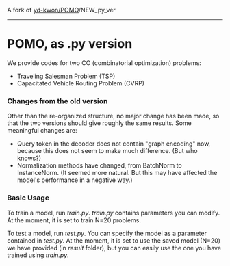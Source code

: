 A fork of [yd-kwon/POMO](https://github.com/yd-kwon/POMO)/NEW_py_ver

---

# POMO, as .py version

We provide codes for two CO (combinatorial optimization) problems:
- Traveling Salesman Problem (TSP)
- Capacitated Vehicle Routing Problem (CVRP)

### Changes from the old version

Other than the re-organized structure, no major change has been made, so that the two versions should give roughly the same results.
Some meaningful changes are:
- Query token in the decoder does not contain "graph encoding" now, because this does not seem to make much difference. (But who knows?)
- Normalization methods have changed, from BatchNorm to InstanceNorm. (It seemed more natural. But this may have affected the model's performance in a negative way.)

### Basic Usage

To train a model, run *train.py*.
*train.py* contains parameters you can modify. At the moment, it is set to train N=20 problems.

To test a model, run *test.py*.
You can specify the model as a parameter contained in *test.py*. At the moment, it is set to use the saved model (N=20) we have provided (in *result* folder), but you can easily use the one you have trained using *train.py*.



